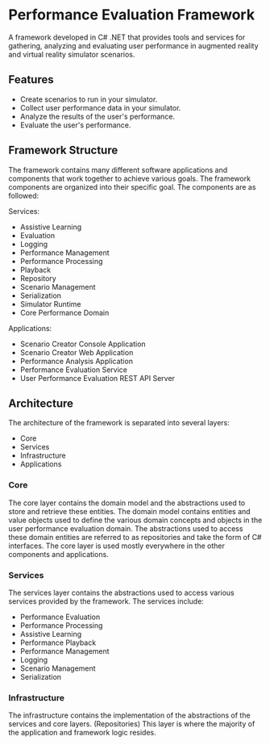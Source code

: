 # Performance Evaluation Framework
A framework developed in C# .NET that provides tools and services for gathering, analyzing and evaluating user performance in augmented reality and virtual reality simulator scenarios.

## Features
 - Create scenarios to run in your simulator. 
 - Collect user performance data in your simulator.
 - Analyze the results of the user's performance. 
 - Evaluate the user's performance.

## Framework Structure
The framework contains many different software applications and components that work together to achieve various goals. The framework components are organized into their specific goal. The components are as followed:

Services:

 - Assistive Learning
 - Evaluation
 - Logging
 - Performance Management
 - Performance Processing
 - Playback
 - Repository
 - Scenario Management
 - Serialization
 - Simulator Runtime
 - Core Performance Domain

Applications:

 - Scenario Creator Console Application
 - Scenario Creator Web Application
 - Performance Analysis Application
 - Performance Evaluation Service
 - User Performance Evaluation REST API Server

## Architecture
The architecture of the framework is separated into several layers:

 - Core
 - Services
 - Infrastructure
 - Applications

### Core
The core layer contains the domain model and the abstractions used to store and retrieve these entities. The domain model contains entities and value objects used to define the various domain concepts and objects in the user performance evaluation domain. The abstractions used to access these domain entities are referred to as repositories and take the form of C# interfaces. The core layer is used mostly everywhere in the other components and applications.

### Services
The services layer contains the abstractions used to access various services provided by the framework. The services include:

 - Performance Evaluation
 - Performance Processing
 - Assistive Learning
 - Performance Playback
 - Performance Management
 - Logging
 - Scenario Management
 - Serialization

### Infrastructure
The infrastructure contains the implementation of the abstractions of the services and core layers. (Repositories) This layer is where the majority of the application and framework logic resides.

 